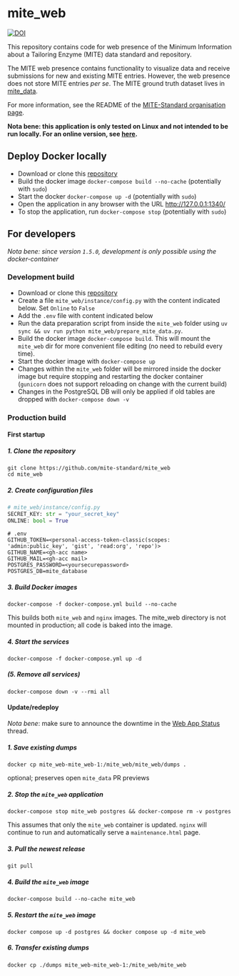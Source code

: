 mite_web
=========

[![DOI](https://zenodo.org/badge/874302233.svg)](https://doi.org/10.5281/zenodo.14933931)

This repository contains code for web presence of the Minimum Information about a Tailoring Enzyme (MITE) data standard and repository.

The MITE web presence contains functionality to visualize data and receive submissions for new and existing MITE entries.
However, the web presence does not store MITE entries *per se*. The MITE ground truth dataset lives in [mite_data](https://github.com/mite-standard/mite_data).

For more information, see the README of the [MITE-Standard organisation page](https://github.com/mite-standard).

**Nota bene: this application is only tested on Linux and not intended to be run locally. For an online version, see [here](https://mite.bioinformatics.nl/).**

## Deploy Docker locally

- Download or clone this [repository](https://github.com/mite-standard/mite_web)
- Build the docker image `docker-compose build --no-cache` (potentially with `sudo`)
- Start the docker `docker-compose up -d` (potentially with `sudo`)
- Open the application in any browser with the URL http://127.0.0.1:1340/
- To stop the application, run `docker-compose stop` (potentially with `sudo`)

## For developers

*Nota bene: since version `1.5.0`, development is only possible using the docker-container*

### Development build

- Download or clone this [repository](https://github.com/mite-standard/mite_web)
- Create a file `mite_web/instance/config.py` with the content indicated below. Set `Online` to `False`
- Add the `.env` file with content indicated below
- Run the data preparation script from inside the `mite_web` folder using `uv sync && uv run python mite_web/prepare_mite_data.py`.
- Build the docker image `docker-compose build`. This will mount the `mite_web` dir for more convenient file editing (no need to rebuild every time).
- Start the docker image with `docker-compose up`
- Changes within the `mite_web` folder will be mirrored inside the docker image but require stopping and restarting the docker container (`gunicorn` does not support reloading on change with the current build)
- Changes in the PostgreSQL DB will only be applied if old tables are dropped with `docker-compose down -v`

### Production build

#### First startup

##### 1. Clone the repository
```commandline
git clone https://github.com/mite-standard/mite_web
cd mite_web
```
##### 2. Create configuration files
```python
# mite_web/instance/config.py
SECRET_KEY: str = "your_secret_key"
ONLINE: bool = True
```
```commandline
# .env
GITHUB_TOKEN=<personal-access-token-classic(scopes: 'admin:public_key', 'gist', 'read:org', 'repo')>
GITHUB_NAME=<gh-acc name>
GITHUB_MAIL=<gh-acc mail>
POSTGRES_PASSWORD=<yoursecurepassword>
POSTGRES_DB=mite_database
```
##### 3. Build Docker images
```commandline
docker-compose -f docker-compose.yml build --no-cache
```
This builds both `mite_web` and `nginx` images. The mite_web directory is not mounted in production; all code is baked into the image.
##### 4. Start the services
```commandline
docker-compose -f docker-compose.yml up -d
```
##### (5. Remove all services)
```commandline
docker-compose down -v --rmi all
```

#### Update/redeploy

*Nota bene*: make sure to announce the downtime in the [Web App Status](https://github.com/orgs/mite-standard/discussions/5) thread.

##### 1. Save existing dumps
```commandline
docker cp mite_web-mite_web-1:/mite_web/mite_web/dumps .
```
optional; preserves open `mite_data` PR previews
##### 2. Stop the `mite_web` application 
```commandline
docker-compose stop mite_web postgres && docker-compose rm -v postgres
```
This assumes that only the `mite_web` container is updated. `nginx` will continue to run and automatically serve a `maintenance.html` page.
##### 3. Pull the newest release
```commandline
git pull
```
##### 4. Build the `mite_web` image
```commandline
docker-compose build --no-cache mite_web
```
##### 5. Restart the `mite_web` image
```commandline
docker compose up -d postgres && docker compose up -d mite_web
```
##### 6. Transfer existing dumps
```commandline
docker cp ./dumps mite_web-mite_web-1:/mite_web/mite_web
```